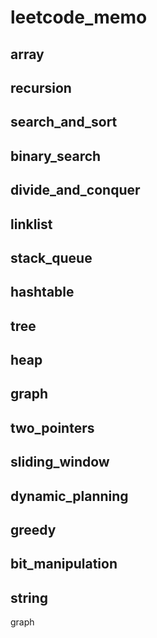 # leetcode_memo
## array
## recursion
## search_and_sort
## binary_search
## divide_and_conquer
## linklist
## stack_queue
## hashtable
## tree
## heap
## graph
## two_pointers
## sliding_window
## dynamic_planning
## greedy
## bit_manipulation
## string












graph

